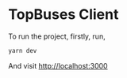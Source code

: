 # TopBuses Client

To run the project, firstly, run,

```sh
yarn dev
```

And visit <http://localhost:3000>
